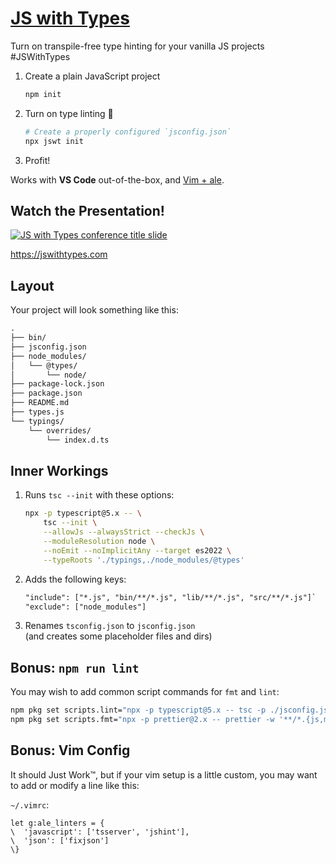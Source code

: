 # [JS with Types](https://jswithtypes.com)

Turn on transpile-free type hinting for your vanilla JS projects #JSWithTypes

1. Create a plain JavaScript project
   ```sh
   npm init
   ```
2. Turn on type linting 💪
   ```sh
   # Create a properly configured `jsconfig.json`
   npx jswt init
   ```
3. Profit!

Works with **VS Code** out-of-the-box, and
[Vim + ale](https://webinstall.dev/vim-essentials).

## Watch the Presentation!

[![JS with Types conference title slide](https://jswithtypes.com/assets/utahjs-conf-2022-jswt-title-yt.png)](https://jswithtypes.com/)

<https://jswithtypes.com>

## Layout

Your project will look something like this:

```txt
.
├── bin/
├── jsconfig.json
├── node_modules/
│   └── @types/
│       └── node/
├── package-lock.json
├── package.json
├── README.md
├── types.js
└── typings/
    └── overrides/
        └── index.d.ts
```

## Inner Workings

1. Runs `tsc --init` with these options:
   ```sh
   npx -p typescript@5.x -- \
       tsc --init \
       --allowJs --alwaysStrict --checkJs \
       --moduleResolution node \
       --noEmit --noImplicitAny --target es2022 \
       --typeRoots './typings,./node_modules/@types'
   ```
2. Adds the following keys:
   ```txt
   "include": ["*.js", "bin/**/*.js", "lib/**/*.js", "src/**/*.js"]`
   "exclude": ["node_modules"]
   ```
3. Renames `tsconfig.json` to `jsconfig.json` \
   (and creates some placeholder files and dirs)

## Bonus: `npm run lint`

You may wish to add common script commands for `fmt` and `lint`:

```sh
npm pkg set scripts.lint="npx -p typescript@5.x -- tsc -p ./jsconfig.json"
npm pkg set scripts.fmt="npx -p prettier@2.x -- prettier -w '**/*.{js,md}'"
```

## Bonus: Vim Config

It should Just Work™, but if your vim setup is a little custom, you may want to
add or modify a line like this:

`~/.vimrc`:

```vim
let g:ale_linters = {
\  'javascript': ['tsserver', 'jshint'],
\  'json': ['fixjson']
\}
```
